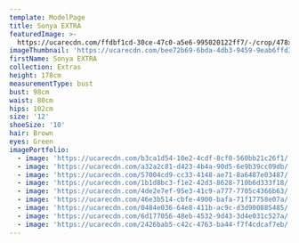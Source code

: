 ```yaml
---
template: ModelPage
title: Sonya EXTRA
featuredImage: >-
  https://ucarecdn.com/ffdbf1cd-30ce-47c0-a5e6-995020122ff7/-/crop/478x411/0,0/-/preview/
imageThumbnail: 'https://ucarecdn.com/bee72b69-6bda-4db3-9459-9eab6ffd3d52/'
firstName: Sonya EXTRA
collection: Extras
height: 178cm
measurementType: bust
bust: 98cm
waist: 80cm
hips: 102cm
size: '12'
shoeSize: '10'
hair: Brown
eyes: Green
imagePortfolio:
  - image: 'https://ucarecdn.com/b3ca1d54-10e2-4cdf-8cf0-560bb21c26f1/'
  - image: 'https://ucarecdn.com/a32a2c81-d423-4b4a-90d5-6e9b39cc09db/'
  - image: 'https://ucarecdn.com/57004cd9-cc33-4148-ae71-8a6487e03487/'
  - image: 'https://ucarecdn.com/1b1d8bc3-f1e2-42d3-8628-710b6d333f18/'
  - image: 'https://ucarecdn.com/4de2e7ef-95e3-41c9-a777-7705c4366b63/'
  - image: 'https://ucarecdn.com/46e3b514-cbfe-4900-bafa-71f17758e07a/'
  - image: 'https://ucarecdn.com/0484e036-64e8-411b-ac9c-d3d900885485/'
  - image: 'https://ucarecdn.com/6d177056-48eb-4532-9d43-3d4e031c527a/'
  - image: 'https://ucarecdn.com/2426bab5-c42c-4763-ba44-f7f4cdcaf7eb/'
---
```



